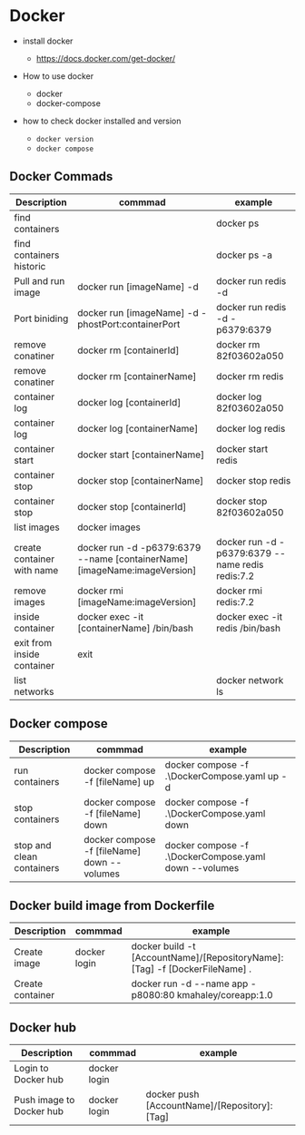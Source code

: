 # Docker

- install docker 
	- https://docs.docker.com/get-docker/

- How to use docker 
	- docker
	- docker-compose

- how to check docker installed and version
	- `docker version`
	- `docker compose`

## Docker Commads

|Description| commmad | example|
|-|-|-|
|find containers| |docker ps |
|find containers historic||docker ps -a|
|Pull and run image|docker run [imageName] -d|docker run redis -d|
|Port biniding|docker run [imageName] -d -phostPort:containerPort|docker run redis -d -p6379:6379|
|remove conatiner|docker rm [containerId]|docker rm 82f03602a050 |
|remove conatiner|docker rm [containerName]|docker rm redis |
|container log|docker log [containerId]| docker log 82f03602a050|
|container log|docker log [containerName]| docker log redis|
|container start|docker start [containerName]| docker start redis|
|container stop|docker stop [containerName]| docker stop redis|
|container stop|docker stop [containerId]| docker stop 82f03602a050|
|list images|docker images||
|create container with name|docker run -d -p6379:6379 --name [containerName] [imageName:imageVersion]|docker run -d -p6379:6379 --name redis redis:7.2|
|remove images|docker rmi [imageName:imageVersion]|docker rmi redis:7.2|
|inside container| docker exec -it [containerName] /bin/bash| docker exec -it redis /bin/bash|
|exit from inside container|exit||
|list networks||docker network ls|

## Docker compose

|Description| commmad | example|
|-|-|-|
|run containers|docker compose -f [fileName] up| docker compose -f .\DockerCompose.yaml up -d|
|stop containers|docker compose -f [fileName] down| docker compose -f .\DockerCompose.yaml down|
|stop and clean containers|docker compose -f [fileName] down --volumes| docker compose -f .\DockerCompose.yaml down --volumes|

## Docker build image from Dockerfile

|Description| commmad | example|
|-|-|-|
|Create image|docker login|docker build -t [AccountName]/[RepositoryName]:[Tag] -f [DockerFileName] .|docker build -t kmahaley/coreapp:1.0 -f Dockerfile .|
|Create container||docker run -d --name app -p8080:80 kmahaley/coreapp:1.0|

## Docker hub

|Description| commmad | example|
|-|-|-|
|Login to Docker hub|docker login||
|Push image to Docker hub|docker login|docker push [AccountName]/[Repository]:[Tag]|docker push kmahaley/coreapp:1.0|